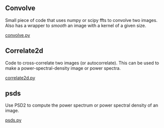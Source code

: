 ## Convolve ##

Small piece of code that uses numpy or scipy ffts to convolve two images.  Also has a wrapper to _smooth_ an image with a kernel of a given size.

[convolve.py](http://code.google.com/p/agpy/source/browse/trunk/AG_fft_tools/convolve.py)

## Correlate2d ##

Code to cross-correlate two images (or autocorrelate).  This can be used to make a power-spectral-density image or power spectra.

[correlate2d.py](http://code.google.com/p/agpy/source/browse/trunk/AG_fft_tools/correlate2d.py)

## psds ##

Use PSD2 to compute the power spectrum or power spectral density of an image.

[psds.py](http://code.google.com/p/agpy/source/browse/trunk/AG_fft_tools/psds.py)